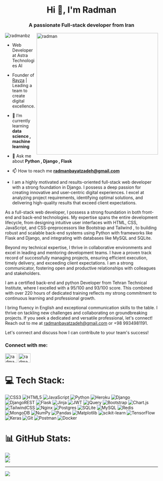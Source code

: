 <h1 align="center">Hi 👋, I'm Radman</h1>
<h3 align="center">A passionate Full-stack developer from Iran</h3>

<img align="right" alt="radman" width="400" src="https://media.licdn.com/dms/image/v2/D4E16AQEDkEZNAoPp-g/profile-displaybackgroundimage-shrink_350_1400/B4EZkRxsFmGYAc-/0/1756939870320?e=1762387200&v=beta&t=NQbTR-DkSfhAgqdmDOF_mm4ZzXb0tojz0j-RaP6ie-c">

<p align="left"> <img src="https://komarev.com/ghpvc/?username=radmanbz&label=Profile%20views&color=0e75b6&style=flat" alt="radmanbz" /> </p>

- Web Developer at Astra Technologies AI

- Founder of [Rayza](https://rayza.xyz) | Leading a team to create digital excellence.

- 🌱 I’m currently learning **data science , machine learning**

- 💬 Ask me about **Python , Django , Flask**

- 📫 How to reach me **radmanbayatzadeh@gmail.com**

- I am a highly motivated and results-oriented full-stack web developer with a strong foundation in Django. I possess a deep passion for creating innovative and user-centric digital experiences. I excel at analyzing project requirements, identifying optimal solutions, and delivering high-quality results that exceed client expectations.

As a full-stack web developer, I possess a strong foundation in both front-end and back-end technologies. My expertise spans the entire development lifecycle, from designing intuitive user interfaces with HTML, CSS, JavaScript, and CSS-preprocessors like Bootstrap and Tailwind , to building robust and scalable back-end systems using Python with frameworks like Flask and Django, and integrating with databases like MySQL and SQLite.

Beyond my technical expertise, I thrive in collaborative environments and excel in leading and mentoring development teams. I have a proven track record of successfully managing projects, ensuring efficient execution, timely delivery, and exceeding client expectations. I am a strong communicator, fostering open and productive relationships with colleagues and stakeholders.

I am a certified back-end and python Developer from Tehran Technical Institute, where I excelled with a 95/100 and 93/100 score. This combined with over 220 hours of dedicated training reflects my strong commitment to continuous learning and professional growth.

I bring fluency in English and exceptional communication skills to the table. I thrive on tackling new challenges and collaborating on groundbreaking projects. If you seek a dedicated and versatile professional, let's connect! Reach out to me at radmanbayatzadeh@gmail.com or +98 9934981191.

Let's connect and discuss how I can contribute to your team's success!

<h3 align="left">Connect with me:</h3>
<p align="left">
<a href="https://linkedin.com/in/radman-bayatzadeh-3855a134a/overlay/about-this-profile/ target="blank"><img align="center" src="https://raw.githubusercontent.com/rahuldkjain/github-profile-readme-generator/master/src/images/icons/Social/linked-in-alt.svg" alt="radman bayatzadeh" height="30" width="40" /></a>
<a href="https://instagram.com/radman.bz/" target="blank"><img align="center" src="https://raw.githubusercontent.com/rahuldkjain/github-profile-readme-generator/master/src/images/icons/Social/instagram.svg" alt="radmanbz" height="30" width="40" /></a>
</p>

# 💻 Tech Stack:
![CSS3](https://img.shields.io/badge/css3-%231572B6.svg?style=for-the-badge&logo=css3&logoColor=white) ![HTML5](https://img.shields.io/badge/html5-%23E34F26.svg?style=for-the-badge&logo=html5&logoColor=white) ![JavaScript](https://img.shields.io/badge/javascript-%23323330.svg?style=for-the-badge&logo=javascript&logoColor=%23F7DF1E) ![Python](https://img.shields.io/badge/python-3670A0?style=for-the-badge&logo=python&logoColor=ffdd54) ![Heroku](https://img.shields.io/badge/heroku-%23430098.svg?style=for-the-badge&logo=heroku&logoColor=white) ![Django](https://img.shields.io/badge/django-%23092E20.svg?style=for-the-badge&logo=django&logoColor=white) ![DjangoREST](https://img.shields.io/badge/DJANGO-REST-ff1709?style=for-the-badge&logo=django&logoColor=white&color=ff1709&labelColor=gray) ![Flask](https://img.shields.io/badge/flask-%23000.svg?style=for-the-badge&logo=flask&logoColor=white) ![Jinja](https://img.shields.io/badge/jinja-white.svg?style=for-the-badge&logo=jinja&logoColor=black) ![JWT](https://img.shields.io/badge/JWT-black?style=for-the-badge&logo=JSON%20web%20tokens) ![jQuery](https://img.shields.io/badge/jquery-%230769AD.svg?style=for-the-badge&logo=jquery&logoColor=white) ![Bootstrap](https://img.shields.io/badge/bootstrap-%238511FA.svg?style=for-the-badge&logo=bootstrap&logoColor=white) ![Chart.js](https://img.shields.io/badge/chart.js-F5788D.svg?style=for-the-badge&logo=chart.js&logoColor=white) ![TailwindCSS](https://img.shields.io/badge/tailwindcss-%2338B2AC.svg?style=for-the-badge&logo=tailwind-css&logoColor=white) ![Nginx](https://img.shields.io/badge/nginx-%23009639.svg?style=for-the-badge&logo=nginx&logoColor=white) ![Postgres](https://img.shields.io/badge/postgres-%23316192.svg?style=for-the-badge&logo=postgresql&logoColor=white) ![SQLite](https://img.shields.io/badge/sqlite-%2307405e.svg?style=for-the-badge&logo=sqlite&logoColor=white) ![MySQL](https://img.shields.io/badge/mysql-4479A1.svg?style=for-the-badge&logo=mysql&logoColor=white) ![Redis](https://img.shields.io/badge/redis-%23DD0031.svg?style=for-the-badge&logo=redis&logoColor=white) ![MongoDB](https://img.shields.io/badge/MongoDB-%234ea94b.svg?style=for-the-badge&logo=mongodb&logoColor=white) ![NumPy](https://img.shields.io/badge/numpy-%23013243.svg?style=for-the-badge&logo=numpy&logoColor=white) ![Pandas](https://img.shields.io/badge/pandas-%23150458.svg?style=for-the-badge&logo=pandas&logoColor=white) ![Matplotlib](https://img.shields.io/badge/Matplotlib-%23ffffff.svg?style=for-the-badge&logo=Matplotlib&logoColor=black) ![scikit-learn](https://img.shields.io/badge/scikit--learn-%23F7931E.svg?style=for-the-badge&logo=scikit-learn&logoColor=white) ![TensorFlow](https://img.shields.io/badge/TensorFlow-%23FF6F00.svg?style=for-the-badge&logo=TensorFlow&logoColor=white) ![Keras](https://img.shields.io/badge/Keras-%23D00000.svg?style=for-the-badge&logo=Keras&logoColor=white) ![Git](https://img.shields.io/badge/git-%23F05033.svg?style=for-the-badge&logo=git&logoColor=white) ![Postman](https://img.shields.io/badge/Postman-FF6C37?style=for-the-badge&logo=postman&logoColor=white) ![Docker](https://img.shields.io/badge/docker-%230db7ed.svg?style=for-the-badge&logo=docker&logoColor=white)

# 📊 GitHub Stats:
![](https://nirzak-streak-stats.vercel.app/?user=amirhosssein0&theme=dark&hide_border=false)<br/>
![](https://github-readme-stats.vercel.app/api/top-langs/?username=amirhosssein0&theme=dark&hide_border=false&include_all_commits=false&count_private=false&layout=compact)

---
[![](https://visitcount.itsvg.in/api?id=amirhosssein0&icon=0&color=0)](https://visitcount.itsvg.in)

